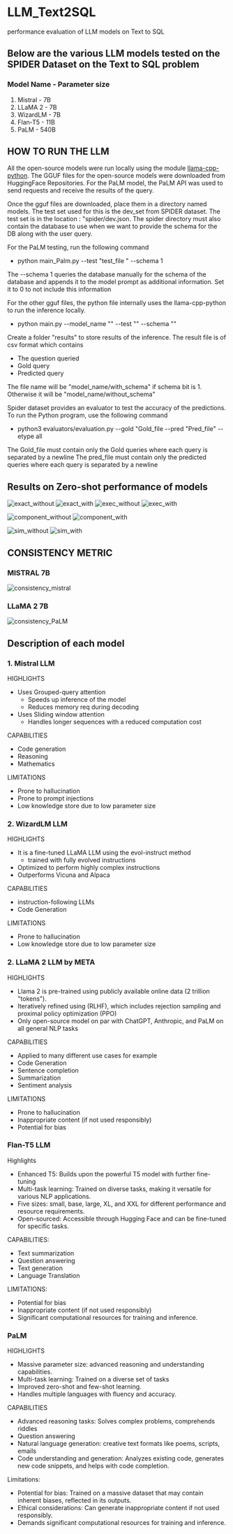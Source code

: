 # LLM_Text2SQL
performance evaluation of LLM models on Text to SQL

## Below are the various LLM models tested on the SPIDER Dataset on the Text to SQL problem
### Model Name - Parameter size
1. Mistral - 7B
2. LLaMA 2 - 7B
3. WizardLM - 7B
4. Flan-T5 - 11B
5. PaLM    - 540B

## HOW TO RUN THE LLM
All the open-source models were run locally using the module [llama-cpp-python](https://github.com/abetlen/llama-cpp-python). The GGUF files for the open-source models were downloaded from HuggingFace Repositories. For the PaLM model, the PaLM API was used to send requests and receive the results of the query.

Once the gguf files are downloaded, place them in a directory named models.
The test set used for this is the dev_set from SPIDER dataset. The test set is in the location : "spider/dev.json. The spider directory must also contain the database to use when we want to provide the schema for the DB along with the user query. 

For the PaLM testing, run the following command
- python main_Palm.py --test "test_file " --schema 1

 The --schema 1 queries the database manually for the schema of the database and appends it to the model prompt as additional information. Set it to 0 to not include this information

For the other gguf files, the python file internally uses the llama-cpp-python to run the inference locally.
- python main.py --model_name "" --test "" --schema ""

Create a folder "results" to store results of the inference. The result file is of csv format which contains
- The question queried
- Gold query
- Predicted query

The file name will be "model_name/with_schema" if schema bit is 1. Otherwise it will be "model_name/without_schema"

Spider dataset provides an evaluator to test the accuracy of the predictions. To run the Python program, use the following command
- python3 evaluators/evaluation.py --gold "Gold_file --pred "Pred_file" --etype all

The Gold_file must contain only the Gold queries where each query is separated by a newline
The pred_file must contain only the predicted queries where each query is separated by a newline

## Results on Zero-shot performance of models
![exact_without](https://github.com/Saivignesh-05/LLM_Text2SQL/assets/61779051/c6b9b068-b9e4-4bf5-bc97-50852f05fd22)
![exact_with](https://github.com/Saivignesh-05/LLM_Text2SQL/assets/61779051/94f0f9c5-fbc8-4ef9-9cd1-9139352ad5ea)
![exec_without](https://github.com/Saivignesh-05/LLM_Text2SQL/assets/61779051/bb4fc29c-1ae0-46da-bdf2-2c693046dea6)
![exec_with](https://github.com/Saivignesh-05/LLM_Text2SQL/assets/61779051/21975b51-4d47-4793-88a0-d6dd2380e3f8)

![component_without](https://github.com/Saivignesh-05/LLM_Text2SQL/assets/61779051/c2014ea8-aba4-4389-86c3-667bc26ff9d3)
![component_with](https://github.com/Saivignesh-05/LLM_Text2SQL/assets/61779051/ca0c9a43-6e5c-4894-a0a8-fc62fa4ca969)

![sim_without](https://github.com/Saivignesh-05/LLM_Text2SQL/assets/61779051/484852e5-367a-4ed4-b341-9d8dcc62f3bc)
![sim_with](https://github.com/Saivignesh-05/LLM_Text2SQL/assets/61779051/fa1f9572-00a1-48c3-83a1-2fa10df3ba04)


## CONSISTENCY METRIC
### MISTRAL 7B
![consistency_mistral](https://github.com/Saivignesh-05/LLM_Text2SQL/assets/61779051/b8e77a2e-50d8-425b-bb8c-aacdc6c381f5)
### LLaMA 2 7B
![consistency_PaLM](https://github.com/Saivignesh-05/LLM_Text2SQL/assets/61779051/5c336ca2-6e28-48db-9704-5a7466e18627)



## Description of each model
### 1. Mistral LLM
HIGHLIGHTS
- Uses Grouped-query attention
    * Speeds up inference of the model
    * Reduces memory req during decoding
- Uses Sliding window attention
    * Handles longer sequences with a reduced computation cost

CAPABILITIES
- Code generation
- Reasoning
- Mathematics

LIMITATIONS
- Prone to hallucination 
- Prone to prompt injections
- Low knowledge store due to low parameter size

### 2. WizardLM LLM
HIGHLIGHTS
- It is a fine-tuned LLaMA LLM using the evol-instruct method
  - trained with fully evolved instructions
- Optimized to perform highly complex instructions
- Outperforms Vicuna and Alpaca

CAPABILITIES
- instruction-following LLMs
- Code Generation

LIMITATIONS
- Prone to hallucination
- Low knowledge store due to low parameter size

### 2. LLaMA 2 LLM by META

HIGHLIGHTS
- Llama 2 is pre-trained using publicly available online data (2 trillion "tokens").
- Iteratively refined using (RLHF), which includes rejection sampling and proximal policy optimization (PPO)
- Only open-source model on par with ChatGPT, Anthropic, and PaLM on all general NLP tasks

CAPABILITIES
- Applied to many different use cases for example
- Code Generation
- Sentence completion
- Summarization
- Sentiment analysis

LIMITATIONS
- Prone to hallucination
- Inappropriate content (if not used responsibly)
- Potential for bias

### Flan-T5 LLM

Highlights
- Enhanced T5: Builds upon the powerful T5 model with further fine-tuning 
- Multi-task learning: Trained on diverse tasks, making it versatile for various NLP applications.
- Five sizes: small, base, large, XL, and XXL for different performance and resource requirements.
- Open-sourced: Accessible through Hugging Face and can be fine-tuned for specific tasks.

CAPABILITIES:
- Text summarization
- Question answering
- Text generation
- Language Translation

LIMITATIONS:
- Potential for bias
- Inappropriate content (if not used responsibly)
- Significant computational resources for training and inference.

### PaLM

HIGHLIGHTS
- Massive parameter size: advanced reasoning and understanding capabilities.
- Multi-task learning: Trained on a diverse set of tasks
- Improved zero-shot and few-shot learning.
- Handles multiple languages with fluency and accuracy.

CAPABILITIES
- Advanced reasoning tasks: Solves complex problems, comprehends riddles 
- Question answering
- Natural language generation: creative text formats like poems, scripts, emails
- Code understanding and generation: Analyzes existing code, generates new code snippets, and helps with code completion.

Limitations:
- Potential for bias: Trained on a massive dataset that may contain inherent biases, reflected in its outputs.
- Ethical considerations: Can generate inappropriate content if not used responsibly.
- Demands significant computational resources for training and inference.



















